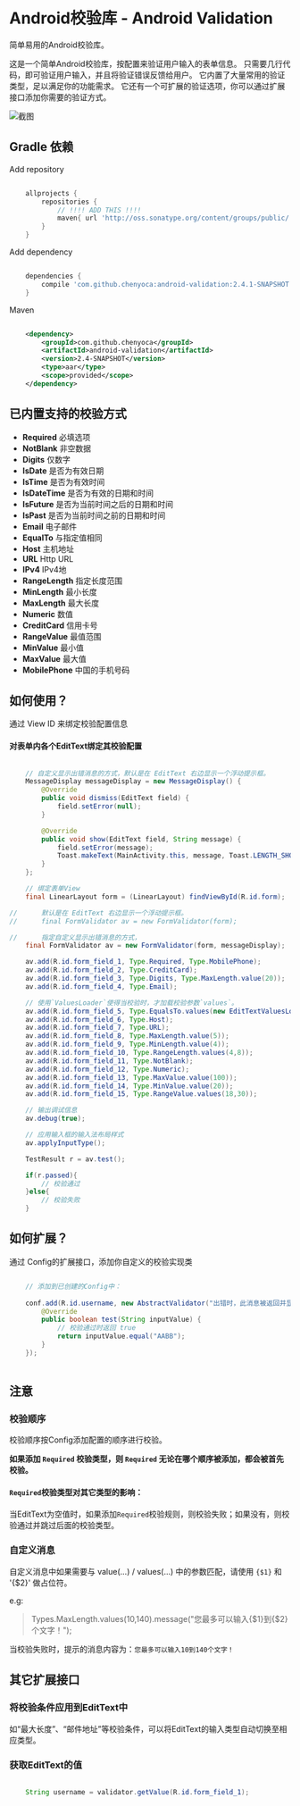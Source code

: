 # Android校验库 - Android Validation

简单易用的Android校验库。

这是一个简单Android校验库，按配置来验证用户输入的表单信息。
只需要几行代码，即可验证用户输入，并且将验证错误反馈给用户。
它内置了大量常用的验证类型，足以满足你的功能需求。
它还有一个可扩展的验证选项，你可以通过扩展接口添加你需要的验证方式。

![截图](https://raw.githubusercontent.com/chenyoca/android-validation/develop/documents/screenshot.png)

## Gradle 依赖

Add repository

```groovy

    allprojects {
        repositories {
            // !!!! ADD THIS !!!!
            maven{ url 'http://oss.sonatype.org/content/groups/public/' }
        }
    }

```

Add dependency

```groovy

    dependencies {
        compile 'com.github.chenyoca:android-validation:2.4.1-SNAPSHOT'
    }

```

Maven

```xml

    <dependency>
        <groupId>com.github.chenyoca</groupId>
        <artifactId>android-validation</artifactId>
        <version>2.4-SNAPSHOT</version>
        <type>aar</type>
        <scope>provided</scope>
    </dependency>

```
## 已内置支持的校验方式

* **Required** 必填选项
* **NotBlank** 非空数据
* **Digits** 仅数字
* **IsDate** 是否为有效日期
* **IsTime** 是否为有效时间
* **IsDateTime** 是否为有效的日期和时间
* **IsFuture** 是否为当前时间之后的日期和时间
* **IsPast** 是否为当前时间之前的日期和时间
* **Email** 电子邮件
* **EqualTo** 与指定值相同
* **Host** 主机地址
* **URL** Http URL
* **IPv4** IPv4地
* **RangeLength** 指定长度范围
* **MinLength** 最小长度
* **MaxLength** 最大长度
* **Numeric** 数值
* **CreditCard** 信用卡号
* **RangeValue** 最值范围
* **MinValue** 最小值
* **MaxValue** 最大值
* **MobilePhone** 中国的手机号码

## 如何使用？

通过 View ID 来绑定校验配置信息

#### 对表单内各个EditText绑定其校验配置

```java

    // 自定义显示出错消息的方式，默认是在 EditText 右边显示一个浮动提示框。
    MessageDisplay messageDisplay = new MessageDisplay() {
        @Override
        public void dismiss(EditText field) {
            field.setError(null);
        }

        @Override
        public void show(EditText field, String message) {
            field.setError(message);
            Toast.makeText(MainActivity.this, message, Toast.LENGTH_SHORT).show();
        }
    };

    // 绑定表单View
    final LinearLayout form = (LinearLayout) findViewById(R.id.form);

//      默认是在 EditText 右边显示一个浮动提示框。
//      final FormValidator av = new FormValidator(form);

//      指定自定义显示出错消息的方式，
    final FormValidator av = new FormValidator(form, messageDisplay);

    av.add(R.id.form_field_1, Type.Required, Type.MobilePhone);
    av.add(R.id.form_field_2, Type.CreditCard);
    av.add(R.id.form_field_3, Type.Digits, Type.MaxLength.value(20));
    av.add(R.id.form_field_4, Type.Email);

    // 使用`ValuesLoader`使得当校验时，才加载校验参数`values`。
    av.add(R.id.form_field_5, Type.EqualsTo.values(new EditTextValuesLoader(form,R.id.form_field_4)));
    av.add(R.id.form_field_6, Type.Host);
    av.add(R.id.form_field_7, Type.URL);
    av.add(R.id.form_field_8, Type.MaxLength.value(5));
    av.add(R.id.form_field_9, Type.MinLength.value(4));
    av.add(R.id.form_field_10, Type.RangeLength.values(4,8));
    av.add(R.id.form_field_11, Type.NotBlank);
    av.add(R.id.form_field_12, Type.Numeric);
    av.add(R.id.form_field_13, Type.MaxValue.value(100));
    av.add(R.id.form_field_14, Type.MinValue.value(20));
    av.add(R.id.form_field_15, Type.RangeValue.values(18,30));

    // 输出调试信息
    av.debug(true);

    // 应用输入框的输入法布局样式
    av.applyInputType();

    TestResult r = av.test();

    if(r.passed){
        // 校验通过
    }else{
        // 校验失败
    }

```

## 如何扩展？

通过 Config的扩展接口，添加你自定义的校验实现类

```java

    // 添加到已创建的Config中：
    
    conf.add(R.id.username, new AbstractValidator("出错时，此消息被返回并显示到EditText中") {
        @Override
        public boolean test(String inputValue) {
            // 校验通过时返回 true
            return inputValue.equal("AABB");
        }
    });
    

```

## 注意

### 校验顺序

校验顺序按Config添加配置的顺序进行校验。

**如果添加 `Required` 校验类型，则 `Required` 无论在哪个顺序被添加，都会被首先校验。**

#### `Required`校验类型对其它类型的影响：

当EditText为空值时，如果添加`Required`校验规则，则校验失败；如果没有，则校验通过并跳过后面的校验类型。

### 自定义消息

自定义消息中如果需要与 value(...) / values(...) 中的参数匹配，请使用 `{$1}` 和 '{$2}' 做占位符。

e.g:

> Types.MaxLength.values(10,140).message("您最多可以输入{$1}到{$2}个文字！");

当校验失败时，提示的消息内容为：`您最多可以输入10到140个文字！`

## 其它扩展接口

### 将校验条件应用到EditText中

如“最大长度”、“邮件地址”等校验条件，可以将EditText的输入类型自动切换至相应类型。

### 获取EditText的值

```java

    String username = validator.getValue(R.id.form_field_1);

```

